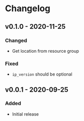 # Changelog

## v0.1.0 - 2020-11-25

### Changed

- Get location from resource group

### Fixed

- `ip_version` should be optional

## v0.0.1 - 2020-09-25

### Added

- Initial release
